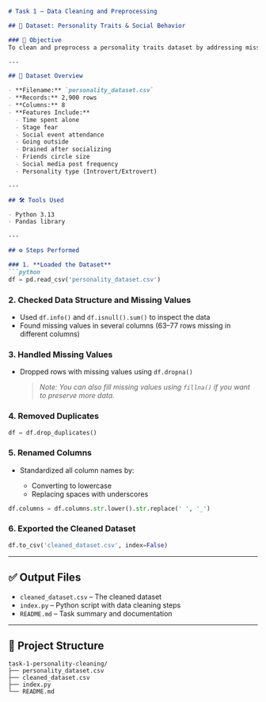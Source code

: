 ````markdown
# Task 1 – Data Cleaning and Preprocessing

## 🧠 Dataset: Personality Traits & Social Behavior

### 🎯 Objective
To clean and preprocess a personality traits dataset by addressing missing values, removing duplicates, standardizing column names, and preparing the data for analysis.

---

## 📂 Dataset Overview

- **Filename:** `personality_dataset.csv`
- **Records:** 2,900 rows
- **Columns:** 8
- **Features Include:**
  - Time spent alone
  - Stage fear
  - Social event attendance
  - Going outside
  - Drained after socializing
  - Friends circle size
  - Social media post frequency
  - Personality type (Introvert/Extrovert)

---

## 🛠 Tools Used

- Python 3.13
- Pandas library

---

## ⚙️ Steps Performed

### 1. **Loaded the Dataset**
```python
df = pd.read_csv('personality_dataset.csv')
````

### 2. **Checked Data Structure and Missing Values**

* Used `df.info()` and `df.isnull().sum()` to inspect the data
* Found missing values in several columns (63–77 rows missing in different columns)

### 3. **Handled Missing Values**

* Dropped rows with missing values using `df.dropna()`

  > *Note: You can also fill missing values using `fillna()` if you want to preserve more data.*

### 4. **Removed Duplicates**

```python
df = df.drop_duplicates()
```

### 5. **Renamed Columns**

* Standardized all column names by:

  * Converting to lowercase
  * Replacing spaces with underscores

```python
df.columns = df.columns.str.lower().str.replace(' ', '_')
```

### 6. **Exported the Cleaned Dataset**

```python
df.to_csv('cleaned_dataset.csv', index=False)
```

---

## ✅ Output Files

* `cleaned_dataset.csv` – The cleaned dataset
* `index.py` – Python script with data cleaning steps
* `README.md` – Task summary and documentation

---

## 📁 Project Structure

```
task-1-personality-cleaning/
├── personality_dataset.csv
├── cleaned_dataset.csv
├── index.py
└── README.md
```

